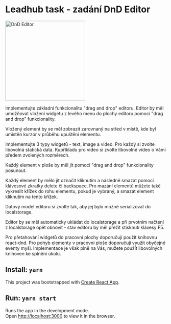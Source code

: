 # Leadhub task - zadání DnD Editor

<img src="https://leadhub-assets.s3.eu-central-1.amazonaws.com/lh-task.png" width="250" alt="DnD Editor">

Implementujte základní funkcionalitu "drag and drop" editoru. Editor by měl umožňovat vložení widgetu z levého menu do plochy editoru pomocí "drag and drop" funkcionality.

Vložený element by se měl zobrazit zarovnaný na střed v místě, kde byl umístěn kurzor v průběhu upuštění elementu.

Implementujte 3 typy widgetů - text, image a video. Pro každý si zvolte libovolná statická data. Kupříkladu pro video si zvolte libovolné video o Vámi předem zvolených rozměrech.

Každý element v ploše by měl jít pomocí "drag and drop" funkcionality posunout.

Každý element by mělo jít označit kliknutím a následně smazat pomocí klávesové zkratky delete či backspace. Pro mazání elementů můžete také vykreslit křížek do rohu elementu, pokud je vybraný, a smazat element kliknutím na tento křížek.

Datový model editoru si zvolte tak, aby jej bylo možné serializovat do localstorage.

Editor by se měl automaticky ukládat do localstorage a při prvotním načtení z localstorage opět obnovit - stav editoru by měl přežít stisknutí klávesy F5.

Pro přetahování widgetů do pracovní plochy doporučuji použít knihovnu react-dnd. Pro pohyb elementy v pracovní ploše doporučuji využít obyčejné eventy myši. Implementace je však plně na Vás, mužete použít libovolných knihoven ke splnění úkolu.

## Install: `yarn`

This project was bootstrapped with [Create React App](https://github.com/facebook/create-react-app).

## Run: `yarn start`

Runs the app in the development mode.\
Open [http://localhost:3000](http://localhost:3000) to view it in the browser.
